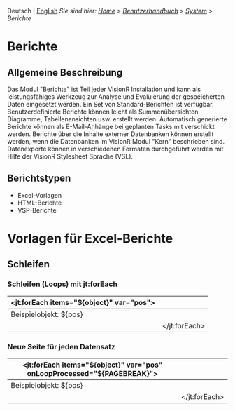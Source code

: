 <!-- TITLE: Berichte-->
<!-- SUBTITLE: Überblick Administration Berichte -->

Deutsch | [English](/en/user-guide/system/reports)
*Sie sind hier: [Home](/home/) > [Benutzerhandbuch](/de/user-guide) > [System](/de/user-guide/system) > Berichte*

# Berichte

## Allgemeine Beschreibung

Das  Modul  "Berichte"  ist  Teil  jeder  VisionR  Installation  und  kann  als  leistungsfähiges Werkzeug zur Analyse und Evaluierung der gespeicherten Daten eingesetzt werden. Ein Set  von  Standard-Berichten ist  verfügbar.  Benutzerdefinierte  Berichte  können  leicht  als Summenübersichten, Diagramme, Tabellenansichten usw. erstellt  werden. Automatisch generierte  Berichte  können  als  E-Mail-Anhänge  bei  geplanten  Tasks  mit  verschickt werden. Berichte über die Inhalte externer Datenbanken können erstellt werden, wenn die Datenbanken  im  VisionR  Modul  "Kern"  beschrieben  sind.  Datenexporte  können  in verschiedenen Formaten durchgeführt werden mit Hilfe der VisionR Stylesheet Sprache (VSL).

## Berichtstypen
* Excel-Vorlagen
* HTML-Berichte
* VSP-Berichte

# Vorlagen für Excel-Berichte

## Schleifen

### Schleifen (Loops) mit jt:forEach

| &lt;jt:forEach items="${object}" var="pos"&gt; |                     |
| ---------------------------------------------- | ------------------- |
| Beispielobjekt: ${pos}                         |                     |
|                                                | &lt;/jt:forEach&gt; |

### Neue Seite für jeden Datensatz

| &lt;jt:forEach items="${object}" var="pos" onLoopProcessed="${PAGEBREAK}"&gt; |                     |
| ------------------------------------------------------------ | ------------------- |
| Beispielobjekt: ${pos}                                       |                     |
|                                                              | &lt;/jt:forEach&gt; |



